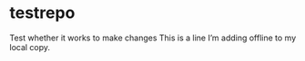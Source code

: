 # testrepo

Test whether it works to make changes
This is a line I’m adding offline to my local copy.